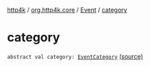 [http4k](../../index.md) / [org.http4k.core](../index.md) / [Event](index.md) / [category](./category.md)

# category

`abstract val category: `[`EventCategory`](../-event-category/index.md) [(source)](https://github.com/http4k/http4k/blob/master/http4k-core/src/main/kotlin/org/http4k/core/events.kt#L4)